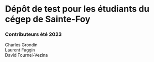 # Dépôt de test pour les étudiants du cégep de Sainte-Foy

### Contributeurs été 2023
Charles Grondin    
Laurent Faggin  
David Fournel-Vezina
